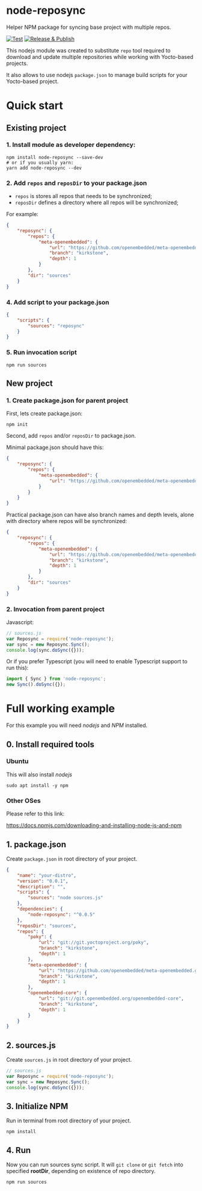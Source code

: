 # node-reposync

Helper NPM package for syncing base project with multiple repos.

[![Test](https://github.com/xorde-labs/node-reposync/actions/workflows/test.yml/badge.svg)](https://github.com/xorde-labs/node-reposync/actions/workflows/test.yml)
[![Release & Publish](https://github.com/xorde-labs/node-reposync/actions/workflows/publish.yml/badge.svg)](https://github.com/xorde-labs/node-reposync/actions/workflows/publish.yml)

This nodejs module was created to substitute `repo` tool required to download and update multiple repositories while working with Yocto-based projects.

It also allows to use nodejs `package.json` to manage build scripts for your Yocto-based project.

# Quick start

## Existing project

### 1. Install module as developer dependency:

```shell
npm install node-reposync --save-dev
# or if you usually yarn:
yarn add node-reposync --dev
```

### 2. Add `repos` and `reposDir` to your **package.json**

- `repos` is stores all repos that needs to be synchronized;
- `reposDir` defines a directory where all repos will be synchronized;

For example:

```json
{
	"reposync": {
		"repos": {
			"meta-openembedded": {
				"url": "https://github.com/openembedded/meta-openembedded.git",
				"branch": "kirkstone",
				"depth": 1
			}
		},
		"dir": "sources"
	}
}
```

### 4. Add script to your package.json

```json
{
	"scripts": {
		"sources": "reposync"
	}
}
```

### 5. Run invocation script

```shell
npm run sources
```

## New project

### 1. Create **package.json** for parent project

First, lets create package.json:

```shell
npm init
```

Second, add `repos` and/or `reposDir` to package.json.

Minimal package.json should have this:

```json
{
	"reposync": {
		"repos": {
			"meta-openembedded": {
				"url": "https://github.com/openembedded/meta-openembedded.git"
			}
		}
	}
}
```

Practical package.json can have also branch names and depth levels, alone with directory where repos will be synchronized:

```json
{
	"reposync": {
		"repos": {
			"meta-openembedded": {
				"url": "https://github.com/openembedded/meta-openembedded.git",
				"branch": "kirkstone",
				"depth": 1
			}
		},
		"dir": "sources"
	}
}
```

### 2. Invocation from parent project

Javascript:

```javascript
// sources.js
var Reposync = require('node-reposync');
var sync = new Reposync.Sync();
console.log(sync.doSync({}));
```

Or if you prefer Typescript (you will need to enable Typescript support to run this):

```typescript
import { Sync } from 'node-reposync';
new Sync().doSync({});
```

# Full working example

For this example you will need _nodejs_ and _NPM_ installed.

## 0. Install required tools

### Ubuntu

This will also install _nodejs_

```shell
sudo apt install -y npm
```

### Other OSes

Please refer to this link:

https://docs.npmjs.com/downloading-and-installing-node-js-and-npm

## 1. package.json

Create `package.json` in root directory of your project.

```json
{
	"name": "your-distro",
	"version": "0.0.1",
	"description": "",
	"scripts": {
		"sources": "node sources.js"
	},
	"dependencies": {
		"node-reposync": "^0.0.5"
	},
	"reposDir": "sources",
	"repos": {
		"poky": {
			"url": "git://git.yoctoproject.org/poky",
			"branch": "kirkstone",
			"depth": 1
		},
		"meta-openembedded": {
			"url": "https://github.com/openembedded/meta-openembedded.git",
			"branch": "kirkstone",
			"depth": 1
		},
		"openembedded-core": {
			"url": "git://git.openembedded.org/openembedded-core",
			"branch": "kirkstone",
			"depth": 1
		}
	}
}
```

## 2. sources.js

Create `sources.js` in root directory of your project.

```javascript
// sources.js
var Reposync = require('node-reposync');
var sync = new Reposync.Sync();
console.log(sync.doSync({}));
```

## 3. Initialize NPM

Run in terminal from root directory of your project.

```shell
npm install
```

## 4. Run

Now you can run sources sync script.
It will `git clone` or `git fetch` into specified **rootDir**, depending on existence of repo directory.

```shell
npm run sources
```
